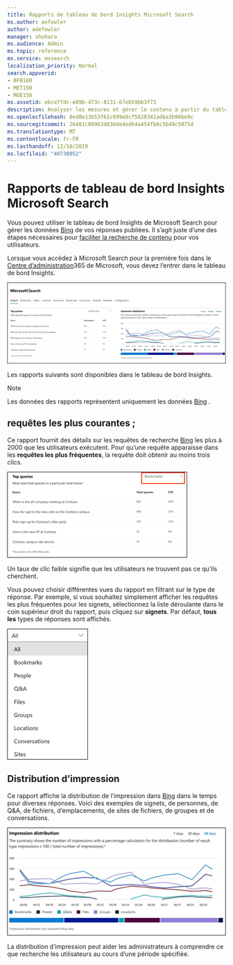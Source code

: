 ```yaml
---
title: Rapports de tableau de bord Insights Microsoft Search
ms.author: anfowler
author: adefowler
manager: shohara
ms.audience: Admin
ms.topic: reference
ms.service: mssearch
localization_priority: Normal
search.appverid:
- BFB160
- MET150
- MOE150
ms.assetid: ebce7fdc-e89b-473c-8131-67e659bb3f73
description: Analyser les mesures et gérer le contenu à partir du tableau de bord Insights dans Microsoft Search
ms.openlocfilehash: 8ed0e13b53f61c699e8cf5628341adba3b96be9c
ms.sourcegitcommit: 26481c00963d836de4ed64a454fb6c5b49c5075d
ms.translationtype: MT
ms.contentlocale: fr-FR
ms.lasthandoff: 12/18/2019
ms.locfileid: "40738052"
---
```

# <a name="microsoft-search-insights-dashboard-reports"></a>Rapports de tableau de bord Insights Microsoft Search

Vous pouvez utiliser le tableau de bord Insights de Microsoft Search pour gérer les données [Bing](https://Bing.com) de vos réponses publiées. Il s’agit juste d’une des étapes nécessaires pour [faciliter la recherche de contenu](make-content-easy-to-find.md) pour vos utilisateurs.

Lorsque vous accédez à Microsoft Search pour la première fois dans le [Centre d’administration](https://admin.microsoft.com)365 de Microsoft, vous devez l’entrer dans le tableau de bord Insights.

![Insights-Dashboard. png](media/Insights-dashboard.png)

Les rapports suivants sont disponibles dans le tableau de bord Insights.

> [!NOTE]
> Les données des rapports représentent uniquement les données [Bing](https://Bing.com) .

## <a name="top-queries"></a>requêtes les plus courantes ;

Ce rapport fournit des détails sur les requêtes de recherche [Bing](https://Bing.com) les plus à 2000 que les utilisateurs exécutent. Pour qu’une requête apparaisse dans les **requêtes les plus fréquentes**, la requête doit obtenir au moins trois clics.

![Rapport de requêtes les plus fréquentes avec les en-têtes de tableau : requête, nombre total de requêtes et taux de clics.](media/Insights-topqueries.png)

Un taux de clic faible signifie que les utilisateurs ne trouvent pas ce qu’ils cherchent.

Vous pouvez choisir différentes vues du rapport en filtrant sur le type de réponse. Par exemple, si vous souhaitez simplement afficher les requêtes les plus fréquentes pour les signets, sélectionnez la liste déroulante dans le coin supérieur droit du rapport, puis cliquez sur **signets**. Par défaut, **tous les** types de réponses sont affichés.

![Filtrer les requêtes les plus fréquentes par signet, contacts, Q&A, les fichiers, les groupes, les emplacements, les conversations et les sites](media/Insights-topqueries-dropdown.png)

## <a name="impression-distribution"></a>Distribution d’impression

Ce rapport affiche la distribution de l’impression dans [Bing](https://Bing.com) dans le temps pour diverses réponses. Voici des exemples de signets, de personnes, de Q&A, de fichiers, d’emplacements, de sites de fichiers, de groupes et de conversations.

![Rapport impressions avec 90 jours sélectionnés comme période.](media/Insights-impressions.png)

La distribution d’impression peut aider les administrateurs à comprendre ce que recherche les utilisateurs au cours d’une période spécifiée.
